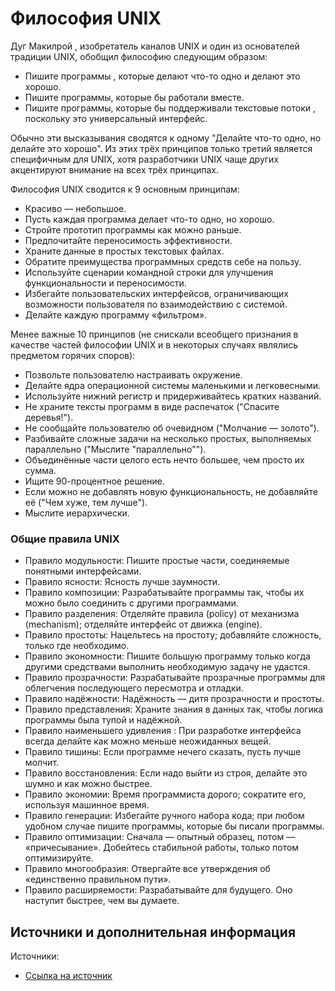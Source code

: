 # Философия UNIX

Дуг Макилрой , изобретатель каналов UNIX и один из основателей традиции UNIX, обобщил философию следующим образом:

- Пишите программы , которые делают что-то одно и делают это хорошо.
- Пишите программы, которые бы работали вместе.
- Пишите программы, которые бы поддерживали текстовые потоки , поскольку это универсальный интерфейс.

Обычно эти высказывания сводятся к одному "Делайте что-то одно, но делайте это хорошо".
Из этих трёх принципов только третий является специфичным для UNIX, хотя разработчики UNIX чаще других акцентируют внимание на всех трёх принципах.


Философия UNIX сводится к 9 основным принципам:

- Красиво — небольшое.
- Пусть каждая программа делает что-то одно, но хорошо.
- Стройте прототип программы как можно раньше.
- Предпочитайте переносимость эффективности.
- Храните данные в простых текстовых файлах.
- Обратите преимущества программных средств себе на пользу.
- Используйте сценарии командной строки для улучшения функциональности и переносимости.
- Избегайте пользовательских интерфейсов, ограничивающих возможности пользователя по взаимодействию с системой.
- Делайте каждую программу «фильтром».

Менее важные 10 принципов (не снискали всеобщего признания в качестве частей философии UNIX и в некоторых случаях являлись предметом горячих споров):

- Позвольте пользователю настраивать окружение.
- Делайте ядра операционной системы маленькими и легковесными.
- Используйте нижний регистр и придерживайтесь кратких названий.
- Не храните тексты программ в виде распечаток ("Спасите деревья!").
- Не сообщайте пользователю об очевидном ("Молчание — золото").
- Разбивайте сложные задачи на несколько простых, выполняемых параллельно ("Мыслите "параллельно"").
- Объединённые части целого есть нечто большее, чем просто их сумма.
- Ищите 90-процентное решение.
- Если можно не добавлять новую функциональность, не добавляйте её ("Чем хуже, тем лучше").
- Мыслите иерархически.

### Общие правила UNIX

- Правило модульности: Пишите простые части, соединяемые понятными интерфейсами.
- Правило ясности: Ясность лучше заумности.
- Правило композиции: Разрабатывайте программы так, чтобы их можно было соединить с другими программами.
- Правило разделения: Отделяйте правила (policy) от механизма (mechanism); отделяйте интерфейс от движка (engine).
- Правило простоты: Нацельтесь на простоту; добавляйте сложность, только где необходимо.
- Правило экономности: Пишите большую программу только когда другими средствами выполнить необходимую задачу не удастся.
- Правило прозрачности: Разрабатывайте прозрачные программы для облегчения последующего пересмотра и отладки.
- Правило надёжности: Надёжность — дитя прозрачности и простоты.
- Правило представления: Храните знания в данных так, чтобы логика программы была тупой и надёжной.
- Правило наименьшего удивления : При разработке интерфейса всегда делайте как можно меньше неожиданных вещей.
- Правило тишины: Если программе нечего сказать, пусть лучше молчит.
- Правило восстановления: Если надо выйти из строя, делайте это шумно и как можно быстрее.
- Правило экономии: Время программиста дорого; сократите его, используя машинное время.
- Правило генерации: Избегайте ручного набора кода; при любом удобном случае пишите программы, которые бы писали программы.
- Правило оптимизации: Сначала — опытный образец, потом — «причесывание». Добейтесь стабильной работы, только потом оптимизируйте.
- Правило многообразия: Отвергайте все утверждения об «единственно правильном пути».
- Правило расширяемости: Разрабатывайте для будущего. Оно наступит быстрее, чем вы думаете.

## Источники и дополнительная информация

Источники:

- [Ссылка на источник]()

